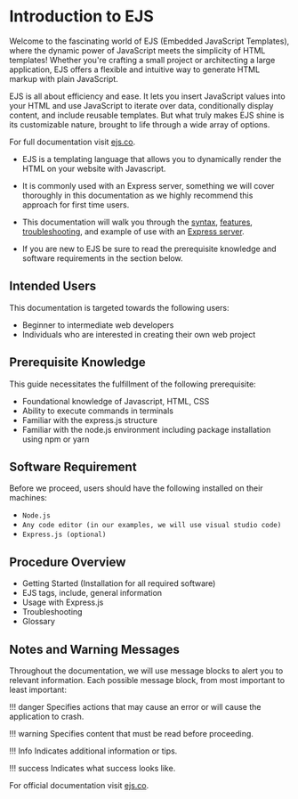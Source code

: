 # Introduction to EJS

Welcome to the fascinating world of EJS (Embedded JavaScript Templates), where the dynamic power of JavaScript meets the simplicity of HTML templates! Whether you're crafting a small project or architecting a large application, EJS offers a flexible and intuitive way to generate HTML markup with plain JavaScript.

EJS is all about efficiency and ease. It lets you insert JavaScript values into your HTML and use JavaScript to iterate over data, conditionally display content, and include reusable templates. But what truly makes EJS shine is its customizable nature, brought to life through a wide array of options.

For full documentation visit [ejs.co](https://ejs.co/).

- EJS is a templating language that allows you to dynamically render the HTML on your website with Javascript. 

- It is commonly used with an Express server, something we will cover thoroughly in this documentation as we highly recommend this approach for first time users.

- This documentation will walk you through the [syntax](../Tags/tags-c.md), [features](../Features/Features-c.md), [troubleshooting](../troubleshooting/troubleshooting.md), and example of use with an [Express server](../Express/expressK.md).

- If you are new to EJS be sure to read the prerequisite knowledge and software requirements in the section below. 


## Intended Users

This documentation is targeted towards the following users:

- Beginner to intermediate web developers
- Individuals who are interested in creating their own web project

## Prerequisite Knowledge

This guide necessitates the fulfillment of the following prerequisite:

- Foundational knowledge of Javascript, HTML, CSS
- Ability to execute commands in terminals
- Familiar with the express.js structure
- Familiar with the node.js environment including package installation using npm or yarn

## Software Requirement

Before we proceed, users should have the following installed on their machines:

- `Node.js`
- `Any code editor (in our examples, we will use visual studio code)`
- `Express.js (optional)`

## Procedure Overview

- Getting Started (Installation for all required software)
- EJS tags, include, general information
- Usage with Express.js
- Troubleshooting
- Glossary



## Notes and Warning Messages

Throughout the documentation, we will use message blocks to alert you to relevant information. 
Each possible message block, from most important to least important:

!!! danger
    Specifies actions that may cause an error or will cause the application to crash.

[comment]: <> (!!! failure)

[comment]: <> (    Specifies actions that may lead to unexpected behaviour.)

[comment]: <> (!!! bug)

[comment]: <> (    Specifies actions that may cause an error.)

!!! warning
    Specifies content that must be read before proceeding.

!!! Info
    Indicates additional information or tips.

!!! success
    Indicates what success looks like.

For official documentation visit [ejs.co](https://ejs.co/).

